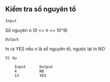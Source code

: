 ## Kiểm tra số nguyên tố 
`Input`

Số nguyên n (0 <= n <= 10^9)

`Output`

In ra YES nếu n là số nguyên tố, ngược lại in NO

`Ví dụ`

        Input      Output
        4          NO
        13         YES
